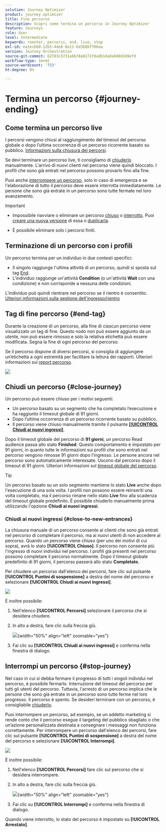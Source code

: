 ```yaml
---
solution: Journey Optimizer
product: journey optimizer
title: Fine percorso
description: Scopri come termina un percorso in Journey Optimizer
feature: Journeys
role: User
level: Intermediate
keywords: reenter, percorsi, end, live, stop
exl-id: ea1ecbb0-12b5-44e8-8e11-6d3b8bff06aa
version: Journey Orchestration
source-git-commit: 62783c5731a8b78a8171fdadb1da8a680d249efd
workflow-type: tm+mt
source-wordcount: '753'
ht-degree: 0%

---
```


# Termina un percorso {#journey-ending}

## Come termina un percorso live

I percorsi vengono chiusi al raggiungimento del timeout del percorso globale o dopo l’ultima occorrenza di un percorso ricorrente basato su pubblico. [Informazioni sulla chiusura dei percorsi](#close-journey).

Se devi terminare un percorso live, ti consigliamo di [chiuderlo](#close-to-new-entrances) manualmente. L&#39;arrivo di nuovi clienti nel percorso viene quindi bloccato. I profili che sono già entrati nel percorso possono provarlo fino alla fine.

Puoi anche [interrompere un percorso](#stop-journey), solo in caso di emergenza e se l&#39;elaborazione di tutto il percorso deve essere interrotta immediatamente. Le persone che sono già entrate in un percorso sono tutte fermate nel loro avanzamento.

>[!IMPORTANT]
>
>* Impossibile riavviare o eliminare un percorso [chiuso](#close-journey) o [interrotto](#stop-journey). Puoi [creare una nuova versione](publishing-the-journey.md#journey-versions-journey-versions) di essa o [duplicarla](journey-ui.md#duplicate-a-journey-duplicate-a-journey).
>
>* È possibile eliminare solo i percorsi finiti.

## Terminazione di un percorso con i profili

Un percorso termina per un individuo in due contesti specifici:

* Il singolo raggiunge l&#39;ultima attività di un percorso, quindi si sposta sul tag [End](#end-tag).
* L&#39;individuo raggiunge un&#39;attività **Condition** (o un&#39;attività **Wait** con una condizione) e non corrisponde a nessuna delle condizioni.

L’individuo può quindi rientrare nel percorso se il rientro è consentito. [Ulteriori informazioni sulla gestione dell&#39;ingresso/rientro](../building-journeys/journey-properties.md#entrance)

## Tag di fine percorso {#end-tag}

Durante la creazione di un percorso, alla fine di ciascun percorso viene visualizzato un tag di fine. Questo nodo non può essere aggiunto da un utente, non può essere rimosso e solo la relativa etichetta può essere modificata. Segna la fine di ogni percorso del percorso.

Se il percorso dispone di diversi percorsi, si consiglia di aggiungere un’etichetta a ogni estremità per facilitare la lettura dei rapporti. Ulteriori informazioni sui [report percorso](../reports/live-report.md).

![](assets/journey-end.png)

## Chiudi un percorso {#close-journey}

Un percorso può essere chiuso per i motivi seguenti:

* Un percorso basato su un segmento che ha completato l’esecuzione e ha raggiunto il timeout globale di 91 giorni.
* Dopo l’ultima occorrenza di un percorso ricorrente basato su pubblico.
* Il percorso viene chiuso manualmente tramite il pulsante [**[!UICONTROL Chiudi ai nuovi ingressi]**](#close-to-new-entrances).

Dopo il timeout globale del percorso di **91 giorni**, un percorso Read audience passa allo stato **Finished**. Questo comportamento è impostato per 91 giorni, in quanto tutte le informazioni sui profili che sono entrati nel percorso vengono rimosse 91 giorni dopo l’ingresso. Le persone ancora nel percorso sono automaticamente interessate. Uscono dal percorso dopo il timeout di 91 giorni.  Ulteriori informazioni sul [timeout globale del percorso](../building-journeys/journey-properties.md#global_timeout).

>[!TIP]
>
>Un percorso basato su un solo segmento mantiene lo stato **Live** anche dopo l&#39;esecuzione di una sola volta. I profili non possono essere reinseriti una volta completato, ma il percorso rimane nello stato **Live** fino alla scadenza del timeout globale predefinito. È possibile chiuderlo manualmente prima utilizzando l&#39;opzione **Chiudi ai nuovi ingressi**.

### Chiudi ai nuovi ingressi {#close-to-new-entrances}

La chiusura manuale di un percorso consente ai clienti che sono già entrati nel percorso di completare il percorso, ma ai nuovi utenti di non accedere al percorso. Quando un percorso viene chiuso (per uno dei motivi di cui sopra), avrà lo stato **[!UICONTROL Chiuso]**. Il percorso non consente più l&#39;ingresso di nuovi individui nel percorso. I profili già presenti nel percorso possono completare il percorso normalmente. Dopo il timeout globale predefinito di 91 giorni, il percorso passerà allo stato **Completato**.

Per chiudere un percorso dall&#39;elenco dei percorsi, fare clic sul pulsante **[!UICONTROL Puntini di sospensione]** a destra del nome del percorso e selezionare **[!UICONTROL Chiudi ai nuovi ingressi]**.

![](assets/journey-finish-quick-action.png)

È inoltre possibile:

1. Nell&#39;elenco **[!UICONTROL Percorsi]** selezionare il percorso che si desidera chiudere.
1. In alto a destra, fare clic sulla freccia giù.

   ![](assets/finish_drop_down_list.png){width="50%" align="left" zoomable="yes"}

1. Fai clic su **[!UICONTROL Chiudi ai nuovi ingressi]** e conferma nella finestra di dialogo.




## Interrompi un percorso {#stop-journey}

Nel caso in cui si debba fermare il progresso di tutti i singoli individui nel percorso, è possibile fermarlo. Interruzione del timeout del percorso per tutti gli utenti del percorso. Tuttavia, l&#39;arresto di un percorso implica che le persone che sono già entrate in un percorso sono tutte ferme nel loro progresso. Il percorso è spento. Se desideri terminare con un percorso, è consigliabile [chiuderlo](#close-journey).


Puoi interrompere un percorso, ad esempio, se un addetto marketing si rende conto che il percorso esegue il targeting del pubblico sbagliato o che un’azione personalizzata destinata a consegnare i messaggi non funziona correttamente. Per interrompere un percorso dall&#39;elenco dei percorsi, fare clic sul pulsante **[!UICONTROL Puntini di sospensione]** a destra del nome del percorso e selezionare **[!UICONTROL Interrompi]**.

![](assets/journey-finish-quick-action.png)

È inoltre possibile:

1. Nell&#39;elenco **[!UICONTROL Percorsi]** fare clic sul percorso che si desidera interrompere.
1. In alto a destra, fare clic sulla freccia giù.

   ![](assets/finish_drop_down_list2.png){width="50%" align="left" zoomable="yes"}

1. Fai clic su **[!UICONTROL Interrompi]** e conferma nella finestra di dialogo.

Quando viene interrotto, lo stato del percorso è impostato su **[!UICONTROL Arrestato]**.
